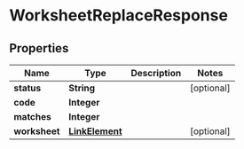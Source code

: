 
# WorksheetReplaceResponse

## Properties
Name | Type | Description | Notes
------------ | ------------- | ------------- | -------------
**status** | **String** |  |  [optional]
**code** | **Integer** |  | 
**matches** | **Integer** |  | 
**worksheet** | [**LinkElement**](LinkElement.md) |  |  [optional]



